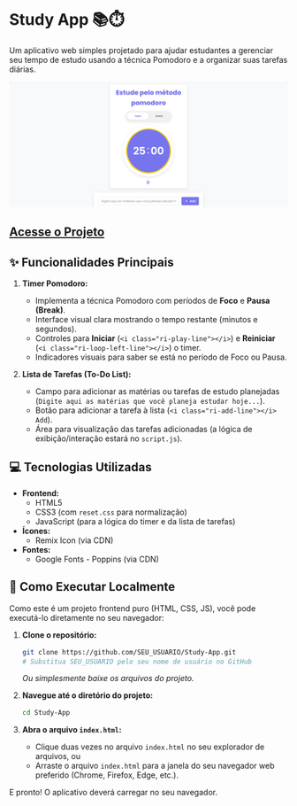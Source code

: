 # Study App 📚⏱️

Um aplicativo web simples projetado para ajudar estudantes a gerenciar seu tempo de estudo usando a técnica Pomodoro e a organizar suas tarefas diárias.

![Study App Screenshot](/src/image/image.png)
## [Acesse o Projeto](https://jeanpk12.github.io/Study-App/)

## ✨ Funcionalidades Principais

1.  **Timer Pomodoro:**
    *   Implementa a técnica Pomodoro com períodos de **Foco** e **Pausa (Break)**.
    *   Interface visual clara mostrando o tempo restante (minutos e segundos).
    *   Controles para **Iniciar** (`<i class="ri-play-line"></i>`) e **Reiniciar** (`<i class="ri-loop-left-line"></i>`) o timer.
    *   Indicadores visuais para saber se está no período de Foco ou Pausa.

2.  **Lista de Tarefas (To-Do List):**
    *   Campo para adicionar as matérias ou tarefas de estudo planejadas (`Digite aqui as matérias que você planeja estudar hoje...`).
    *   Botão para adicionar a tarefa à lista (`<i class="ri-add-line"></i> Add`).
    *   Área para visualização das tarefas adicionadas (a lógica de exibição/interação estará no `script.js`).

## 💻 Tecnologias Utilizadas

*   **Frontend:**
    *   HTML5
    *   CSS3 (com `reset.css` para normalização)
    *   JavaScript (para a lógica do timer e da lista de tarefas)
*   **Ícones:**
    *   Remix Icon (via CDN)
*   **Fontes:**
    *   Google Fonts - Poppins (via CDN)

## 🚀 Como Executar Localmente

Como este é um projeto frontend puro (HTML, CSS, JS), você pode executá-lo diretamente no seu navegador:

1.  **Clone o repositório:**
    ```bash
    git clone https://github.com/SEU_USUARIO/Study-App.git
    # Substitua SEU_USUARIO pelo seu nome de usuário no GitHub
    ```
    *Ou simplesmente baixe os arquivos do projeto.*

2.  **Navegue até o diretório do projeto:**
    ```bash
    cd Study-App
    ```

3.  **Abra o arquivo `index.html`:**
    *   Clique duas vezes no arquivo `index.html` no seu explorador de arquivos, ou
    *   Arraste o arquivo `index.html` para a janela do seu navegador web preferido (Chrome, Firefox, Edge, etc.).

E pronto! O aplicativo deverá carregar no seu navegador.


